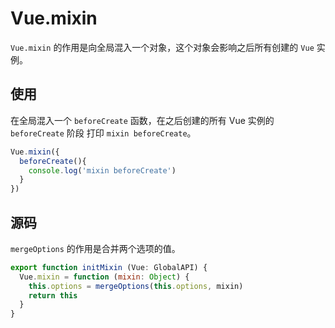 # Vue.mixin

`Vue.mixin` 的作用是向全局混入一个对象，这个对象会影响之后所有创建的 `Vue` 实例。

## 使用

在全局混入一个 `beforeCreate` 函数，在之后创建的所有 Vue 实例的 `beforeCreate` 阶段  打印 `mixin beforeCreate`。

```js
Vue.mixin({
  beforeCreate(){
    console.log('mixin beforeCreate')
  }
})
```

## 源码

`mergeOptions` 的作用是合并两个选项的值。

```js
export function initMixin (Vue: GlobalAPI) {
  Vue.mixin = function (mixin: Object) {
    this.options = mergeOptions(this.options, mixin)
    return this
  }
}
```